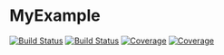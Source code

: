 # MyExample

[![Build Status](https://travis-ci.com/doctorlim/MyExample.jl.svg?branch=master)](https://travis-ci.com/doctorlim/MyExample.jl)
[![Build Status](https://ci.appveyor.com/api/projects/status/github/doctorlim/MyExample.jl?svg=true)](https://ci.appveyor.com/project/doctorlim/MyExample-jl)
[![Coverage](https://codecov.io/gh/doctorlim/MyExample.jl/branch/master/graph/badge.svg)](https://codecov.io/gh/doctorlim/MyExample.jl)
[![Coverage](https://coveralls.io/repos/github/doctorlim/MyExample.jl/badge.svg?branch=master)](https://coveralls.io/github/doctorlim/MyExample.jl?branch=master)
